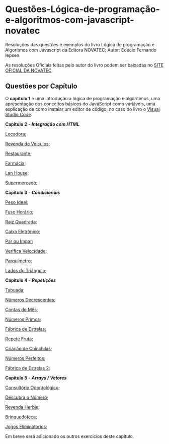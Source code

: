 # Questões-Lógica-de-programação-e-algoritmos-com-javascript-novatec

Resoluções das questões e exemplos do livro Lógica de programação e Algoritmos com Javascript da Editora NOVATEC; Autor: Edécio Fernando Iepsen.

As resoluções Oficiais feitas pelo autor do livro podem ser baixadas no [SITE OFICIAL DA NOVATEC](https://novatec.com.br/livros/logica-programacao-algoritmos-com-javascript/).

## Questões por Capítulo
O **capítulo 1** é uma introdução a lógica de programação e algoritimos, uma apresentação dos conceitos básicos do JavaScript como variáveis, uma explicação de como instalar um editor de código; no caso do livro o [Visual Studio Code](https://code.visualstudio.com/).

**Capítulo 2** - **_Integração com HTML_**

[Locadora](https://github.com/gabrielmxavier/questoes-Logica-de-programacao-e-algoritmos-com-javascript-novatec/tree/master/Locadora);

[Revenda de Veículos](https://github.com/gabrielmxavier/questoes-Logica-de-programacao-e-algoritmos-com-javascript-novatec/tree/master/RevendaDeVeiculos);

[Restaurante](https://github.com/gabrielmxavier/questoes-Logica-de-programacao-e-algoritmos-com-javascript-novatec/tree/master/Restaurante);

[Farmácia](https://github.com/gabrielmxavier/questoes-Logica-de-programacao-e-algoritmos-com-javascript-novatec/tree/master/Farmacia);

[Lan House](https://github.com/gabrielmxavier/questoes-Logica-de-programacao-e-algoritmos-com-javascript-novatec/tree/master/LanHouse);

[Supermercado](https://github.com/gabrielmxavier/questoes-Logica-de-programacao-e-algoritmos-com-javascript-novatec/tree/master/Supermercado);

**Capítulo 3** - **_Condicionais_**

[Peso Ideal](https://github.com/gabrielmxavier/questoes-Logica-de-programacao-e-algoritmos-com-javascript-novatec/tree/master/PesoIdeal);

[Fuso Horário](https://github.com/gabrielmxavier/questoes-Logica-de-programacao-e-algoritmos-com-javascript-novatec/tree/master/FusoHorario);

[Raiz Quadrada](https://github.com/gabrielmxavier/questoes-Logica-de-programacao-e-algoritmos-com-javascript-novatec/tree/master/RaizQuadrada);

[Caixa Eletrônico](https://github.com/gabrielmxavier/questoes-Logica-de-programacao-e-algoritmos-com-javascript-novatec/tree/master/CaixaEletronico);

[Par ou Ímpar](https://github.com/gabrielmxavier/questoes-Logica-de-programacao-e-algoritmos-com-javascript-novatec/tree/master/ParOuImpar);

[Verifica Velocidade](https://github.com/gabrielmxavier/questoes-Logica-de-programacao-e-algoritmos-com-javascript-novatec/tree/master/VerificaVelocidade);

[Parquímetro](https://github.com/gabrielmxavier/questoes-Logica-de-programacao-e-algoritmos-com-javascript-novatec/tree/master/Parquimetro);

[Lados do Triângulo](https://github.com/gabrielmxavier/questoes-Logica-de-programacao-e-algoritmos-com-javascript-novatec/tree/master/LadosDoTriangulo);

**Capítulo 4** - **_Repetições_**

[Tabuada](https://github.com/gabrielmxavier/questoes-Logica-de-programacao-e-algoritmos-com-javascript-novatec/tree/master/Tabuada);

[Números Decrescentes](https://github.com/gabrielmxavier/questoes-Logica-de-programacao-e-algoritmos-com-javascript-novatec/tree/master/NumerosDecrescentes);

[Contas do Mês](https://github.com/gabrielmxavier/questoes-Logica-de-programacao-e-algoritmos-com-javascript-novatec/tree/master/ContasDoMes);

[Números Primos](https://github.com/gabrielmxavier/questoes-Logica-de-programacao-e-algoritmos-com-javascript-novatec/tree/master/NumerosPrimos);

[Fábrica de Estrelas](https://github.com/gabrielmxavier/questoes-Logica-de-programacao-e-algoritmos-com-javascript-novatec/tree/master/FabricaDeEstrelas);

[Repete Fruta](https://github.com/gabrielmxavier/questoes-Logica-de-programacao-e-algoritmos-com-javascript-novatec/tree/master/RepeteFruta);

[Criação de Chinchilas](https://github.com/gabrielmxavier/questoes-Logica-de-programacao-e-algoritmos-com-javascript-novatec/tree/master/CriacaoDeChinchilas);

[Números Perfeitos](https://github.com/gabrielmxavier/questoes-Logica-de-programacao-e-algoritmos-com-javascript-novatec/tree/master/NumerosPerfeitos);

[Fábrica de Estrelas 2](https://github.com/gabrielmxavier/questoes-Logica-de-programacao-e-algoritmos-com-javascript-novatec/tree/master/FabricaDeEstrelas2);

**Capítulo 5** - **_Arrays / Vetores_**

[Consultório Odontológico](https://github.com/gabrielmxavier/questoes-Logica-de-programacao-e-algoritmos-com-javascript-novatec/tree/master/ConsultorioOdontologico);

[Descubra o Número](https://github.com/gabrielmxavier/questoes-Logica-de-programacao-e-algoritmos-com-javascript-novatec/tree/master/DescubraONumero);

[Revenda Herbie](https://github.com/gabrielmxavier/questoes-Logica-de-programacao-e-algoritmos-com-javascript-novatec/tree/master/RevendaHerbie);

[Brinquedoteca](https://github.com/gabrielmxavier/questoes-Logica-de-programacao-e-algoritmos-com-javascript-novatec/tree/master/ProgramaBrinquedoteca);

[Jogos Eliminatórios](https://github.com/gabrielmxavier/questoes-Logica-de-programacao-e-algoritmos-com-javascript-novatec/tree/master/JogosEliminatorios);

Em breve será adicionado os outros exercícios deste capítulo.
